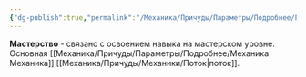 ```yaml
---
{"dg-publish":true,"permalink":"/Механика/Причуды/Параметры/Подробнее/Группы причуд/Группа - Мастерство/","noteIcon":"","created":"2025-07-30T10:44:46.471+03:00","updated":"2025-07-29T23:53:07.228+03:00"}
---
```


**Мастерство** - связано с освоением навыка на мастерском уровне. Основная [[Механика/Причуды/Параметры/Подробнее/Механика\|Механика]] [[Механика/Причуды/Механики/Поток\|поток]].